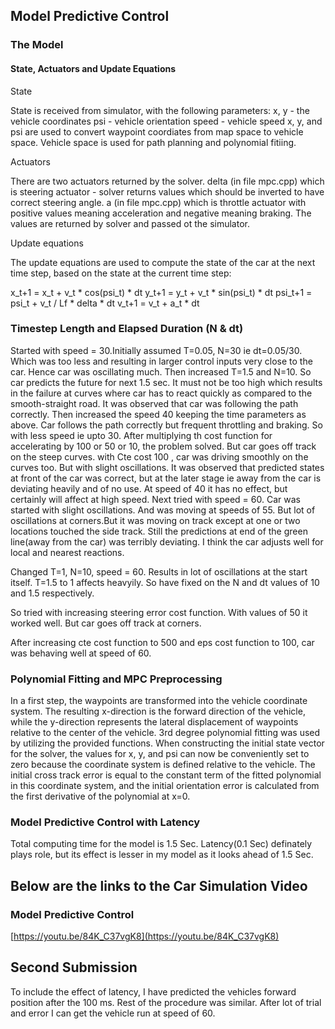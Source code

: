 ## Model Predictive Control

### The Model

#### State, Actuators and Update Equations

State

State is received from simulator, with the following parameters: x, y - the vehicle coordinates psi - vehicle orientation speed - vehicle speed x, y, and psi are used to convert waypoint coordiates from map space to vehicle space. Vehicle space is used for path planning and polynomial fitiing.

Actuators

There are two actuators returned by the solver. delta (in file mpc.cpp) which is steering actuator - solver returns values which should be inverted to have correct steering angle. a (in file mpc.cpp) which is throttle actuator with positive values meaning acceleration and negative meaning braking. The values are returned by solver and passed ot the simulator.

Update equations

The update equations are used to compute the state of the car at the next time step, based on the state at the current time step:

x_t+1 = x_t + v_t * cos(psi_t) * dt
y_t+1 = y_t + v_t * sin(psi_t) * dt
psi_t+1 = psi_t + v_t / Lf * delta * dt
v_t+1 = v_t + a_t * dt

### Timestep Length and Elapsed Duration (N & dt)
Started with speed = 30.Initially assumed T=0.05, N=30 ie dt=0.05/30. Which was too less and resulting in larger control inputs very close to the car. Hence car was  oscillating much. Then increased T=1.5 and N=10. So car predicts the future for next 1.5 sec. It must not be too high which results in the failure at curves where car has to react quickly as compared to the smooth-straight road.
It was observed that car was following the path correctly.
Then increased the speed 40 keeping the time parameters as above. Car follows the path correctly but frequent throttling and braking. So with less speed ie upto 30. After multiplying th cost function for accelerating by 100 or 50 or 10, the problem solved. But car goes off track on the steep curves. 
with Cte cost 100 , car was driving smoothly on the curves too. But with slight oscillations. It was observed that predicted states at front of the car was correct, but at the later stage ie away from the car is deviating heavily and of no use. At speed of 40 it has no effect, but certainly will affect at high speed.
Next tried with speed = 60.
Car was started with slight oscillations. And was moving at speeds of 55. But lot of oscillations at corners.But it was moving on track except at one or two locations touched the side track.  Still the predictions at end of the green line(away from the car) was terribly deviating. I think the car adjusts well for local and nearest reactions.

Changed T=1, N=10, speed = 60. Results in lot of oscillations at the start itself. T=1.5 to 1 affects heavyily. So have fixed on the N and dt values of 10 and 1.5 respectively.

So tried with increasing steering error cost function. With values of 50 it worked well. But car goes off track at corners.

After increasing cte cost function to 500 and eps cost function to 100, car was behaving well at speed of 60.


### Polynomial Fitting and MPC Preprocessing

In a first step, the waypoints are transformed into the vehicle coordinate system. The resulting x-direction is the forward direction of the vehicle, while the y-direction represents the lateral displacement of waypoints relative to the center of the vehicle. 3rd degree polynomial fitting was used by utilizing the provided functions. When constructing the initial state vector for the solver, the values for x, y, and psi can now be conveniently set to zero because the coordinate system is defined relative to the vehicle. The initial cross track error is equal to the constant term of the fitted polynomial in this coordinate system, and the initial orientation error is calculated from the first derivative of the polynomial at x=0. 

### Model Predictive Control with Latency
Total computing time for the model is 1.5 Sec. Latency(0.1 Sec) definately plays role, but its effect is lesser in my model as it looks ahead of 1.5 Sec. 

## Below are the links to the Car Simulation Video
### Model Predictive Control
[https://youtu.be/84K_C37vgK8](https://youtu.be/84K_C37vgK8)

## Second Submission

To include the effect of latency, I have predicted the vehicles  forward position after the 100 ms.
Rest of the procedure was similar. After lot of trial and error I can get the vehicle run at speed of 60.


